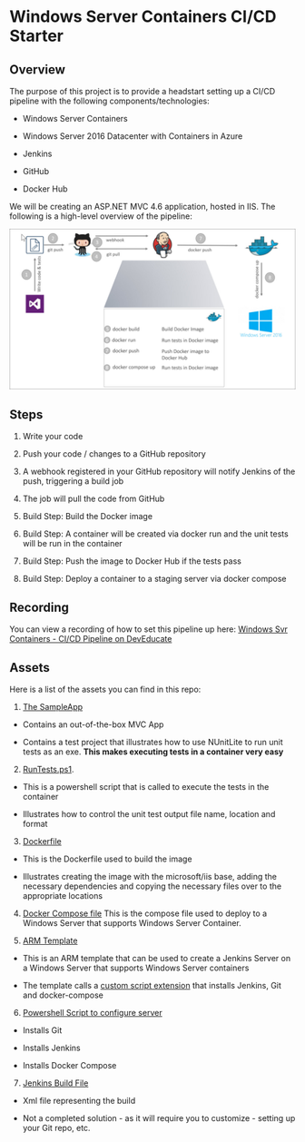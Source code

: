 Windows Server Containers CI/CD Starter
================================


## Overview

The purpose of this project is to provide a headstart setting up a CI/CD pipeline with the following components/technologies:

* Windows Server Containers 

* Windows Server 2016 Datacenter with Containers in Azure

* Jenkins

* GitHub

* Docker Hub


We will be creating an ASP.NET MVC 4.6 application, hosted in IIS.  The following is a high-level overview of the pipeline:

![image](https://github.com/RobBagby/cicddemo/raw/master/images/Pipeline.jpg)


## Steps

1. Write your code

2. Push your code / changes to a GitHub repository

3. A webhook registered in your GitHub repository will notify Jenkins of the push, triggering a build job

4. The job will pull the code from GitHub

5. Build Step: Build the Docker image

6. Build Step: A container will be created via docker run and the unit tests will be run in the container

7. Build Step: Push the image to Docker Hub if the tests pass

8. Build Step: Deploy a container to a staging server via docker compose

## Recording

You can view a recording of how to set this pipeline up here: [Windows Svr Containers - CI/CD Pipeline on DevEducate](http://www.deveducate.com/Module/1014)

## Assets

Here is a list of the assets you can find in this repo:

1. [The SampleApp](https://github.com/RobBagby/cicddemo/tree/master/SampleApp)

  * Contains an out-of-the-box MVC App

  * Contains a test project that illustrates how to use NUnitLite to run unit tests as an exe.  **This makes executing tests in a container very easy**

2. [RunTests.ps1](https://github.com/RobBagby/cicddemo/blob/master/RunTests.ps1).  

  * This is a powershell script that is called to execute the tests in the container

  * Illustrates how to control the unit test output file name, location and format

3. [Dockerfile](https://github.com/RobBagby/cicddemo/blob/master/Dockerfile)

  * This is the Dockerfile used to build the image

  * Illustrates creating the image with the microsoft/iis base, adding the necessary dependencies and copying the necessary files over to the appropriate locations

4. [Docker Compose file](https://github.com/RobBagby/cicddemo/blob/master/docker-compose.yml) This is the compose file used to deploy to a Windows Server that supports Windows Server Container.

5. [ARM Template](https://github.com/RobBagby/cicddemo/blob/master/azuredeploy.json)

  * This is an ARM template that can be used to create a Jenkins Server on a Windows Server that supports Windows Server containers

  * The template calls a [custom script extension](https://github.com/RobBagby/cicddemo/blob/master/InstallGitAndJenkins.ps1) that installs Jenkins, Git and docker-compose

6. [Powershell Script to configure server](https://github.com/RobBagby/cicddemo/blob/master/InstallGitAndJenkins.ps1)

  * Installs Git

  * Installs Jenkins

  * Installs Docker Compose

7. [Jenkins Build File](https://github.com/RobBagby/cicddemo/blob/master/jenkinsconfig/sampleapp/config.xml)

  * Xml file representing the build 

  * Not a completed solution - as it will require you to customize - setting up your Git repo, etc.  
  
